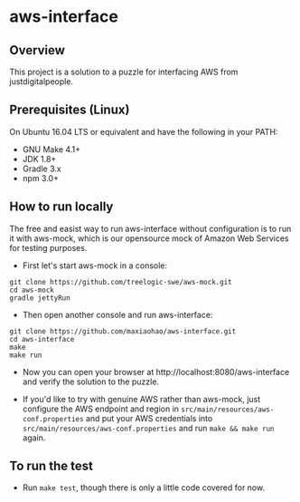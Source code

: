 aws-interface
=========

## Overview ##
This project is a solution to a puzzle for interfacing AWS from justdigitalpeople.

## Prerequisites (Linux) ##
On Ubuntu 16.04 LTS or equivalent and have the following in your PATH:
- GNU Make 4.1+
- JDK 1.8+
- Gradle 3.x
- npm 3.0+

## How to run locally ##
The free and easist way to run aws-interface without configuration is to run it with aws-mock, which is our opensource mock of Amazon Web Services for testing purposes.
- First let's start aws-mock in a console:
```
git clone https://github.com/treelogic-swe/aws-mock.git
cd aws-mock
gradle jettyRun
```
- Then open another console and run aws-interface:
```
git clone https://github.com/maxiaohao/aws-interface.git
cd aws-interface
make
make run
```
- Now you can open your browser at http://localhost:8080/aws-interface and verify the solution to the puzzle.

- If you'd like to try with genuine AWS rather than aws-mock, just configure the AWS endpoint and region in `src/main/resources/aws-conf.properties` and put your AWS credentials into `src/main/resources/aws-conf.properties` and run `make && make run` again.

## To run the test ##
- Run `make test`, though there is only a little code covered for now.


